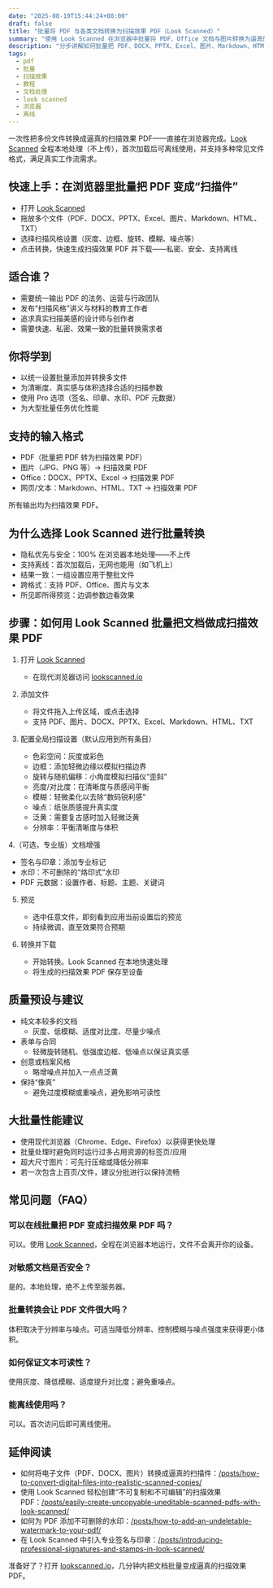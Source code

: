 ```yaml
---
date: "2025-08-19T15:44:24+08:00"
draft: false
title: "批量将 PDF 与各类文档转换为扫描效果 PDF（Look Scanned）"
summary: "使用 Look Scanned 在浏览器中批量将 PDF、Office 文档与图片转换为逼真的扫描效果 PDF，全程本地处理，隐私安全。"
description: "分步讲解如何批量把 PDF、DOCX、PPTX、Excel、图片、Markdown、HTML、TXT 等转换为扫描效果 PDF。Look Scanned 本地、快速、隐私优先。"
tags:
  - pdf
  - 批量
  - 扫描效果
  - 教程
  - 文档处理
  - look scanned
  - 浏览器
  - 离线
---
```


一次性把多份文件转换成逼真的扫描效果 PDF——直接在浏览器完成。[Look Scanned](https://lookscanned.io) 全程本地处理（不上传），首次加载后可离线使用，并支持多种常见文件格式，满足真实工作流需求。

## 快速上手：在浏览器里批量把 PDF 变成“扫描件”

- 打开 [Look Scanned](https://lookscanned.io)
- 拖放多个文件（PDF、DOCX、PPTX、Excel、图片、Markdown、HTML、TXT）
- 选择扫描风格设置（灰度、边框、旋转、模糊、噪点等）
- 点击转换，快速生成扫描效果 PDF 并下载——私密、安全、支持离线

## 适合谁？

- 需要统一输出 PDF 的法务、运营与行政团队
- 发布“扫描风格”讲义与材料的教育工作者
- 追求真实扫描美感的设计师与创作者
- 需要快速、私密、效果一致的批量转换需求者

## 你将学到

- 以统一设置批量添加并转换多文件
- 为清晰度、真实感与体积选择合适的扫描参数
- 使用 Pro 选项（签名、印章、水印、PDF 元数据）
- 为大型批量任务优化性能

## 支持的输入格式

- PDF（批量把 PDF 转为扫描效果 PDF）
- 图片（JPG、PNG 等）→ 扫描效果 PDF
- Office：DOCX、PPTX、Excel → 扫描效果 PDF
- 网页/文本：Markdown、HTML、TXT → 扫描效果 PDF

所有输出均为扫描效果 PDF。

## 为什么选择 Look Scanned 进行批量转换

- 隐私优先与安全：100% 在浏览器本地处理——不上传
- 支持离线：首次加载后，无网也能用（如飞机上）
- 结果一致：一组设置应用于整批文件
- 跨格式：支持 PDF、Office、图片与文本
- 所见即所得预览：边调参数边看效果

## 步骤：如何用 Look Scanned 批量把文档做成扫描效果 PDF

1. 打开 [Look Scanned](https://lookscanned.io)
   - 在现代浏览器访问 [lookscanned.io](https://lookscanned.io)

2. 添加文件
   - 将文件拖入上传区域，或点击选择
   - 支持 PDF、图片、DOCX、PPTX、Excel、Markdown、HTML、TXT

3. 配置全局扫描设置（默认应用到所有条目）
   - 色彩空间：灰度或彩色
   - 边框：添加轻微边缘以模拟扫描边界
   - 旋转与随机偏移：小角度模拟扫描仪“歪斜”
   - 亮度/对比度：在清晰度与质感间平衡
   - 模糊：轻微柔化以去除“数码锐利感”
   - 噪点：纸张质感提升真实度
   - 泛黄：需要复古感时加入轻微泛黄
   - 分辨率：平衡清晰度与体积

4.（可选，专业版）文档增强
   - 签名与印章：添加专业标记
   - 水印：不可删除的“烙印式”水印
   - PDF 元数据：设置作者、标题、主题、关键词

5. 预览
   - 选中任意文件，即刻看到应用当前设置后的预览
   - 持续微调，直至效果符合预期

6. 转换并下载
   - 开始转换。Look Scanned 在本地快速处理
   - 将生成的扫描效果 PDF 保存至设备

## 质量预设与建议

- 纯文本较多的文档
  - 灰度、低模糊、适度对比度、尽量少噪点
- 表单与合同
  - 轻微旋转随机、低强度边框、低噪点以保证真实感
- 创意或档案风格
  - 略增噪点并加入一点点泛黄
- 保持“像真”
  - 避免过度模糊或重噪点，避免影响可读性

## 大批量性能建议

- 使用现代浏览器（Chrome、Edge、Firefox）以获得更快处理
- 批量处理时避免同时运行过多占用资源的标签页/应用
- 超大尺寸图片：可先行压缩或降低分辨率
- 若一次包含上百页/文件，建议分批进行以保持流畅

## 常见问题（FAQ）

### 可以在线批量把 PDF 变成扫描效果 PDF 吗？
可以。使用 [Look Scanned](https://lookscanned.io)，全程在浏览器本地运行，文件不会离开你的设备。

### 对敏感文档是否安全？
是的。本地处理，绝不上传至服务器。

### 批量转换会让 PDF 文件很大吗？
体积取决于分辨率与噪点。可适当降低分辨率、控制模糊与噪点强度来获得更小体积。

### 如何保证文本可读性？
使用灰度、降低模糊、适度提升对比度；避免重噪点。

### 能离线使用吗？
可以。首次访问后即可离线使用。

## 延伸阅读

- 如何将电子文件（PDF、DOCX、图片）转换成逼真的扫描件：[/posts/how-to-convert-digital-files-into-realistic-scanned-copies/](../how-to-convert-digital-files-into-realistic-scanned-copies/)
- 使用 Look Scanned 轻松创建“不可复制和不可编辑”的扫描效果 PDF：[/posts/easily-create-uncopyable-uneditable-scanned-pdfs-with-look-scanned/](../easily-create-uncopyable-uneditable-scanned-pdfs-with-look-scanned/)
- 如何为 PDF 添加不可删除的水印：[/posts/how-to-add-an-undeletable-watermark-to-your-pdf/](../how-to-add-an-undeletable-watermark-to-your-pdf/)
- 在 Look Scanned 中引入专业签名与印章：[/posts/introducing-professional-signatures-and-stamps-in-look-scanned/](../introducing-professional-signatures-and-stamps-in-look-scanned/)

准备好了？打开 [lookscanned.io](https://lookscanned.io)，几分钟内把文档批量变成逼真的扫描效果 PDF。 
